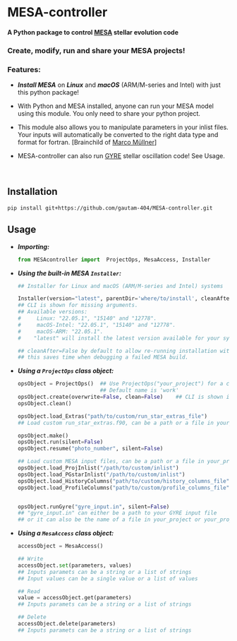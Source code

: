 # MESA-controller

<!-- <a href="https://zenodo.org/badge/latestdoi/589065195"><img src="https://zenodo.org/badge/589065195.svg" alt="DOI" width=150></a> -->

#### A Python package to control [MESA](https://github.com/MESAHub/mesa) stellar evolution code


### Create, modify, run and share your MESA projects!  

### Features:

  * ***Install MESA*** on ***Linux*** and ***macOS*** (ARM/M-series and Intel) with just this python package!

  * With Python and MESA installed, anyone can run your MESA model using this module. You only need to share your python project.

  * This module also allows you to manipulate parameters in your inlist files. Your inputs will automatically be converted to the right data type and format for fortran. [Brainchild of [Marco Müllner](https://github.com/MarcoMuellner/PyMesaHandler)]

  * MESA-controller can also run [GYRE](https://github.com/rhdtownsend/gyre) stellar oscillation code! See Usage.



<br>

## Installation
```
pip install git+https://github.com/gautam-404/MESA-controller.git
```

## Usage

* ***Importing:***
  ```python
  from MESAcontroller import  ProjectOps, MesaAccess, Installer
  ```
  
* ***Using the built-in MESA `Installer`:***
  ```python
  ## Installer for Linux and macOS (ARM/M-series and Intel) systems
  
  Installer(version="latest", parentDir='where/to/install', cleanAfter=False )     
  ## CLI is shown for missing arguments.         
  ## Available versions: 
  #     Linux: "22.05.1", "15140" and "12778".
  #     macOS-Intel: "22.05.1", "15140" and "12778".  
  #     macOS-ARM: "22.05.1".
  #    "latest" will install the latest version available for your system.
  
  ## cleanAfter=False by default to allow re-running installation without removing downloaded files, 
  ## this saves time when debugging a failed MESA build.
  ```
  
* ***Using a `ProjectOps` class object:***
  ```python
  opsObject = ProjectOps()  ## Use ProjectOps("your_project") for a custom/pre-existing project name
                            ## Default name is 'work'
  opsObject.create(overwrite=False, clean=False)    ## CLI is shown if no arguments are passed
  opsObject.clean()

  opsObject.load_Extras("path/to/custom/run_star_extras_file")
  ## Load custom run_star_extras.f90, can be a path or a file in your_project directory

  opsObject.make()
  opsObject.run(silent=False)
  opsObject.resume("photo_number", silent=False)

  ## Load custom MESA input files, can be a path or a file in your_project directory
  opsObject.load_ProjInlist("/path/to/custom/inlist")                     ## Load custom inlist_pgstar   
  opsObject.load_PGstarInlist("/path/to/custom/inlist")                   ## Load custom inlist_pgstar
  opsObject.load_HistoryColumns("path/to/custom/history_columns_file")    ## Load custom history_columns
  opsObject.load_ProfileColumns("path/to/custom/profile_columns_file")    ## Load custom profile_columns


  opsObject.runGyre("gyre_input.in", silent=False)  
  ## "gyre_input.in" can either be a path to your GYRE input file
  ## or it can also be the name of a file in your_project or your_project/LOGS directory
  ```

* ***Using a `MesaAccess` class object:***
  ```python
  accessObject = MesaAccess()

  ## Write
  accessObject.set(parameters, values)              
  ## Inputs paramets can be a string or a list of strings
  ## Input values can be a single value or a list of values
  
  ## Read
  value = accessObject.get(parameters)   
  ## Inputs paramets can be a string or a list of strings

  ## Delete
  accessObject.delete(parameters)
  ## Inputs paramets can be a string or a list of strings
  ```
